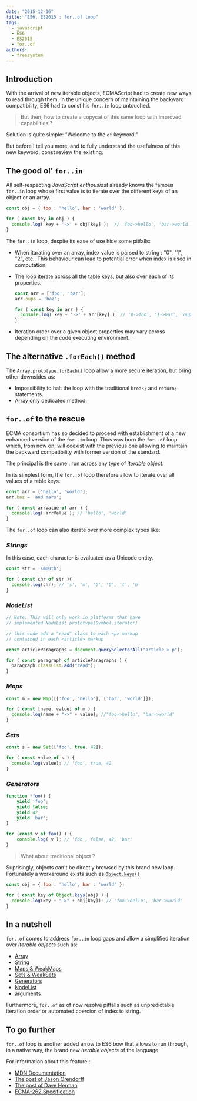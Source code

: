 ```yaml
---
date: "2015-12-16"
title: "ES6, ES2015 : for..of loop"
tags:
  - javascript
  - ES6
  - ES2015
  - for..of
authors:
  - freezystem
---
```


## Introduction

With the arrival of new iterable objects, ECMAScript had to create new ways to read through them.
In the unique concern of maintaining the backward compatibility, ES6 had to const his `for..in` loop untouched.

> But then, how to create a copycat of this same loop with improved capabilities ?  

Solution is quite simple: "Welcome to the `of` keyword!"

But before I tell you more, and to fully understand the usefulness of this new keyword, const review the existing.

## The good ol' `for..in`

All self-respecting _JavaScript enthousiast_ already knows the famous `for..in` loop
whose first value is to iterate over the different keys of an object or an array.

```js
const obj = { foo : 'hello', bar : 'world' };

for ( const key in obj ) {
  console.log( key + '->' + obj[key] );  // 'foo->hello', 'bar->world'
}
```

The `for..in` loop, despite its ease of use hide some pitfalls:
 - When itarating over an array, index value is parsed to string : "0", "1", "2", etc..
 This behaviour can lead to potential error when index is used in computation.
 - The loop iterate across all the table keys, but also over each of its properties.

    ```js
    const arr = ['foo', 'bar'];
    arr.oups = 'baz';

    for ( const key in arr ) {
      console.log( key + '->' + arr[key] ); // '0->foo', '1->bar', 'oups->baz'
    }
    ```
 - Iteration order over a given object properties may vary across depending on the code executing environment.

## The alternative `.forEach()` method

The [`Array.prototype.forEach()`](https://developer.mozilla.org/en-US/docs/Web/JavaScript/Reference/Global_Objects/Array/forEach)
loop allow a more secure iteration, but bring other downsides as:

 - Impossibility to halt the loop with the traditional `break;` and `return;` statements.
 - Array only dedicated method.

## `for..of` to the rescue

ECMA consortium has so decided to proceed with establishment of a new enhanced version of the `for..in` loop.
Thus was born the `for..of` loop which, from now on, will coexist with the previous one allowing to maintain
the backward compatibility with former version of the standard.

The principal is the same : run across any type of _iterable object_.

In its simplest form, the `for..of` loop therefore allow to iterate over all values of a table keys.

```js
const arr = ['hello', 'world'];
arr.baz = 'and mars';

for ( const arrValue of arr ) {
  console.log( arrValue ); // 'hello', 'world'
}
```

The `for..of` loop can also iterate over more complex types like:

### _Strings_

In this case, each character is evaluated as a Unicode entity.

```js
const str = 'sm00th';

for ( const chr of str ){
  console.log(chr); // 's', 'm', '0', '0', 't', 'h'
}
```

### _NodeList_

```js
// Note: This will only work in platforms that have
// implemented NodeList.prototype[Symbol.iterator]

// this code add a "read" class to each <p> markup
// contained in each <article> markup

const articleParagraphs = document.querySelectorAll("article > p");

for ( const paragraph of articleParagraphs ) {
  paragraph.classList.add("read");
}
```

### _Maps_

```js
const m = new Map([['foo', 'hello'], ['bar', 'world']]);

for ( const [name, value] of m ) {
  console.log(name + "->" + value); //"foo->hello", "bar->world"
}
```

### _Sets_

```js
const s = new Set(['foo', true, 42]);

for ( const value of s ) {
  console.log(value); // 'foo', true, 42
}
```

### _Generators_

```js
function *foo() {
    yield 'foo';
    yield false;
    yield 42;
    yield 'bar';
}

for (const v of foo() ) {
    console.log( v ); // 'foo', false, 42, 'bar'
}
```

> What about traditional object ?

Suprisingly, objects can't be directly browsed by this brand new loop.
Fortunately a workaround exists such as
[`Object.keys()`](https://developer.mozilla.org/fr/docs/Web/JavaScript/Reference/Objets_globaux/Object/keys)

```js
const obj = { foo : 'hello', bar : 'world' };

for ( const key of Object.keys(obj) ) {
  console.log(key + "->" + obj[key]); // 'foo->hello', 'bar->world'
}
```

## In a nutshell

`for..of` comes to address `for..in` loop gaps and allow
a simplified iteration over _iterable objects_ such as:

* [Array](https://developer.mozilla.org/en-US/docs/Web/JavaScript/Reference/Global_Objects/Array)
* [String](https://developer.mozilla.org/en-US/docs/Web/JavaScript/Reference/Global_Objects/String)
* [Maps & WeakMaps](https://developer.mozilla.org/en-US/docs/Web/JavaScript/Reference/Global_Objects/Map)
* [Sets & WeakSets](https://developer.mozilla.org/en-US/docs/Web/JavaScript/Reference/Global_Objects/Set)
* [Generators](https://developer.mozilla.org/en-US/docs/Web/JavaScript/Reference/Statements/function%2A)
* [NodeList](https://developer.mozilla.org/en-US/docs/Web/API/NodeList)
* [arguments](https://developer.mozilla.org/en-US/docs/Web/JavaScript/Reference/Functions/arguments)

Furthermore, `for..of` as of now resolve pitfalls such as unpredictable iteration order or
automated coercion of index to string.

## To go further

`for..of` loop is another added arrow to ES6 bow that
allows to run through, in a native way, the brand new _iterable objects_ of the language.

For information about this feature :

* [MDN Documentation](https://developer.mozilla.org/en-US/docs/Web/JavaScript/Reference/Statements/for...of)
* [The post of Jason Orendorff](https://hacks.mozilla.org/2015/04/es6-in-depth-iterators-and-the-for-of-loop/)
* [The post of Dave Herman](http://tc39wiki.calculist.org/es6/for-of/)
* [ECMA-262 Specification](http://people.mozilla.org/~jorendorff/es6-draft.html#sec-for-in-and-for-of-statements)
